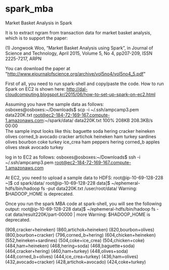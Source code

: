 # spark_mba
Market Basket Analysis in Spark

It is to extract ngram from transaction data for market basket analysis, which is to support the paper:

(1)	Jongwook Woo, “Market Basket Analysis using Spark”, in Journal of Science and Technology, April 2015, Volume 5, No 4, pp207-209, ISSN 2225-7217, ARPN

You can download the paper at "http://www.ejournalofscience.org/archive/vol5no4/vol5no4_5.pdf"


First of all, you need to run spark-shell and copy/paste the code. How to run Spark on EC2 is shown here:  http://dal-cloudcomputing.blogspot.kr/2015/06/how-to-set-up-spark-on-ec2.html

Assuming you have the sample data as follows:
osboxes@osboxes:~/Downloads$ scp -i ~/.ssh/ampcamp3.pem data220K.txt  root@ec2-184-72-169-167.compute-1.amazonaws.com:~/spark/data/
data220K.txt                                                                              100%  208KB 208.3KB/s   00:00    
The sample input looks like this:
baguette soda hering cracker heineken olives corned_b
avocado cracker artichok heineken ham turkey sardines
olives bourbon coke turkey ice_crea ham peppers
hering corned_b apples olives steak avocado turkey

log in to EC2 as follows:
osboxes@osboxes:~/Downloads$ ssh -i ~/.ssh/ampcamp3.pem root@ec2-184-72-169-167.compute-1.amazonaws.com

At EC2, you need to upload a sample data to HDFS:
root@ip-10-69-128-228 ~]$ cd spark/data/
root@ip-10-69-128-228 data]$ ~/ephemeral-hdfs/bin/hadoop fs -put data220K.txt /user/root/data/
Warning: $HADOOP_HOME is deprecated.

Once you run the spark MBA code at spark-shell, you will see the following output:
root@ip-10-69-128-228 data]$ ~/ephemeral-hdfs/bin/hadoop fs -cat data/result220K/part-00000 | more
Warning: $HADOOP_HOME is deprecated.

(908,cracker+heineken)
(860,artichok+heineken)
(820,bourbon+olives)
(800,bourbon+cracker)
(796,corned_b+hering)
(604,chicken+heineken)
(552,heineken+sardines)
(504,coke+ice_crea)
(504,chicken+coke)
(484,ham+heineken)
(468,hering+soda)
(468,baguette+soda)
(464,cracker+hering)
(460,ham+turkey)
(448,olives+soda)
(448,corned_b+olives)
(444,ice_crea+turkey)
(436,ham+olives)
(432,avocado+cracker)
(428,artichok+avocado)
(424,coke+turkey)

